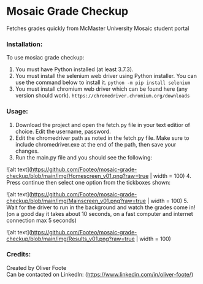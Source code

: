 # Mosaic Grade Checkup

Fetches grades quickly from McMaster University Mosaic student portal

### Installation:

To use mosiac grade checkup:
1. You must have Python installed (at least 3.7.3).
2. You must install the selenium web driver using Python installer. You can use the command below to install it.
`python -m pip install selenium`
3. You must install chromium web driver which can be found here (any version should work).
`https://chromedriver.chromium.org/downloads`

### Usage:

1. Download the project and open the fetch.py file in your text editior of choice. Edit the username, password. 
2. Edit the chromedriver path as noted in the fetch.py file. Make sure to include chromedriver.exe at the end of the path, then save your changes.
3. Run the main.py file and you should see the following:  

<!-- ![What is this](img/Homescreen_v01.png | width = 100) -->
![alt text](https://github.com/Footeo/mosaic-grade-checkup/blob/main/img/Homescreen_v01.png?raw=true | width = 100)
4. Press continue then select one option from the tickboxes shown:  

<!-- ![What is this](img/Mainscreen_v01.png | width = 100) -->
![alt text](https://github.com/Footeo/mosaic-grade-checkup/blob/main/img/Mainscreen_v01.png?raw=true | width = 100)
5. Wait for the driver to run in the background and watch the grades come in! (on a good day it takes about 10 seconds, on a fast computer and internet connection max 5 seconds)  

<!-- ![What is this](img/Results_v01.png | width = 100) -->
![alt text](https://github.com/Footeo/mosaic-grade-checkup/blob/main/img/Results_v01.png?raw=true | width = 100) 

### Credits:

Created by Oliver Foote  
Can be contacted on LinkedIn: (https://www.linkedin.com/in/oliver-foote/)

